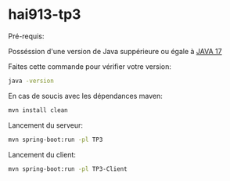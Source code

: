 # hai913-tp3
Pré-requis:

Posséssion d'une version de Java suppérieure ou égale à [JAVA 17](https://www.oracle.com/fr/java/technologies/javase/jdk17-archive-downloads.html)

Faites cette commande pour vérifier votre version:
```bash
java -version
```

En cas de soucis avec les dépendances maven:
```bash
mvn install clean
```

Lancement du serveur:
```bash
mvn spring-boot:run -pl TP3
```

Lancement du client:
```bash
mvn spring-boot:run -pl TP3-Client
```

